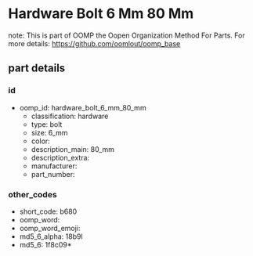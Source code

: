 # Hardware Bolt 6 Mm 80 Mm  

note: This is part of OOMP the Oopen Organization Method For Parts. For more details: https://github.com/oomlout/oomp_base

##  part details





### id
* oomp_id: hardware_bolt_6_mm_80_mm
  * classification: hardware
  * type: bolt
  * size: 6_mm
  * color: 
  * description_main: 80_mm
  * description_extra: 
  * manufacturer: 
  * part_number: 

### other_codes
* short_code: b680
* oomp_word: 
* oomp_word_emoji: 
* md5_6_alpha: 18b9l
* md5_6: 1f8c09* 